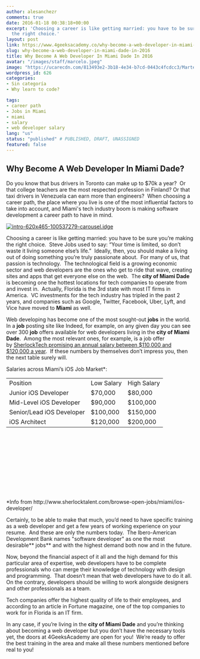 ```yaml
---
author: alesanchezr
comments: true
date: 2016-01-18 00:38:18+00:00
excerpt: 'Choosing a career is like getting married: you have to be sure you’re making
  the right choice.'
layout: post
link: https://www.4geeksacademy.co/why-become-a-web-developer-in-miami-dade-in-2016/
slug: why-become-a-web-developer-in-miami-dade-in-2016
title: Why Become A Web Developer In Miami Dade In 2016
avatar: "/images/staff/marcelo.jpeg"
image: "https://ucarecdn.com/813493e2-3b18-4e34-b7cd-0443c4fcdcc3/Martes1.png"
wordpress_id: 626
categories:
- Sin categoría
- Why learn to code?

tags:
- career path
- Jobs in Miami
- miami
- salary
- web developer salary
lang: "us"
status: "published" # PUBLISHED, DRAFT, UNASSIGNED
featured: false
---
```


## **Why Become A Web Developer In Miami Dade?**


Do you know that bus drivers in Toronto can make up to $70k a year?  Or that college teachers are the most respected profession in Finland? Or that taxi drivers in Venezuela can earn more than engineers?  When choosing a career path, the place where you live is one of the most influential factors to take into account, and Miami's tech industry boom is making software development a career path to have in mind.

[![intro-620x465-100537279-carousel.idge](https://storage.googleapis.com/4geeks-academy-website/blog/2016/01/intro-620x465-100537279-carousel.idge_-1.jpg)](https://storage.googleapis.com/4geeks-academy-website/blog/2016/01/intro-620x465-100537279-carousel.idge_-1.jpg)

Choosing a career is like getting married: you have to be sure you’re making the right choice.  Steve Jobs used to say: “Your time is limited, so don’t waste it living someone else’s life.”  Ideally, then, you should make a living out of doing something you’re truly passionate about.  For many of us, that passion is technology.  The technological field is a growing economic sector and web developers are the ones who get to ride that wave, creating sites and apps that get everyone else on the web.  The **city of Miami Dade** is becoming one the hottest locations for tech companies to operate from and invest in.  Actually, Florida is the 3rd state with most IT firms in America.  VC investments for the tech industry has tripled in the past 2 years, and companies such as Google, Twitter, Facebook, Uber, Lyft, and Vice have moved to **Miami** as well.

Web developing has become one of the most sought-out **jobs** in the world.  In a **job** posting site like Indeed, for example, on any given day you can see over 300 **job** offers available for web developers living in the **city of Miami Dade**.  Among the most relevant ones, for example, is a job offer by [SherlockTech](http://webconnect3.sendouts.com/CN_Frame.aspx?ID=ccs&SiteID=webconnect&Group=webconnect&Key=CN&CNTrackID=15&MTTrackID=2&PostId=4e11efbc-641f-41b5-af90-1a234b1f23c5&CnId=&applynewcan=1)[ promising an annual salary between $110,000 and $120,000 a year](http://webconnect3.sendouts.com/CN_Frame.aspx?ID=ccs&SiteID=webconnect&Group=webconnect&Key=CN&CNTrackID=15&MTTrackID=2&PostId=4e11efbc-641f-41b5-af90-1a234b1f23c5&CnId=&applynewcan=1).  If these numbers by themselves don’t impress you, then the next table surely will.

Salaries across Miami’s iOS Job Market*:
<table width="411" style="height: 307px;" class="table table-striped" >
<tbody >
<tr >

<td >Position
</td>

<td >Low Salary
</td>

<td >High Salary
</td>
</tr>
<tr >

<td >Junior iOS Developer
</td>

<td >$70,000
</td>

<td >$80,000
</td>
</tr>
<tr >

<td >Mid-Level iOS Developer
</td>

<td >$90,000
</td>

<td >$100,000
</td>
</tr>
<tr >

<td >Senior/Lead iOS Developer
</td>

<td >$100,000
</td>

<td >$150,000
</td>
</tr>
<tr >

<td >iOS Architect
</td>

<td >$120,000
</td>

<td >$200,000
</td>
</tr>
</tbody>
</table>
*Info from http://www.sherlocktalent.com/browse-open-jobs/miami/ios-developer/

Certainly, to be able to make that much, you’d need to have specific training as a web developer and get a few years of working experience on your resume.  And these are only the numbers today.  The Ibero-American Development Bank names "software developer" as one the most desirable** jobs** and with the highest demand both now and in the future.

Now, beyond the financial aspect of it all and the high demand for this particular area of expertise, web developers have to be complete professionals who can merge their knowledge of technology with design and programming.  That doesn’t mean that web developers have to do it all.  On the contrary, developers should be willing to work alongside designers and other professionals as a team.

Tech companies offer the highest quality of life to their employees, and according to an article in Fortune magazine, one of the top companies to work for in Florida is an IT firm.

In any case, if you’re living in the **city of Miami Dade** and you’re thinking about becoming a web developer but you don’t have the necessary tools yet, the doors at 4GeeksAcademy are open for you!  We’re ready to offer the best training in the area and make all these numbers mentioned before real to you!


